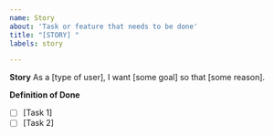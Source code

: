 ```yaml
---
name: Story
about: 'Task or feature that needs to be done'
title: "[STORY] "
labels: story

---
```


**Story**
As a [type of user], I want [some goal] so that [some reason].

**Definition of Done**
- [ ] [Task 1]
- [ ] [Task 2]
